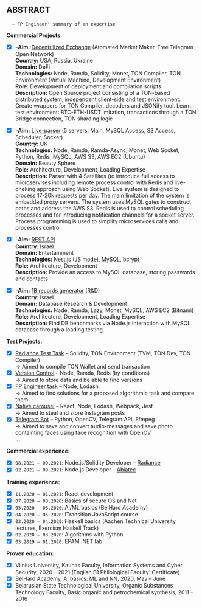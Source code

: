 ## ABSTRACT

      – FP Engineer' summary of an expertise

**Commercial Projects:**

- [x] -**Aim:** [Decentrilized Exchange](https://github.com/lenchevskii/dex-clean) (Atomated Market Maker, Free Telegram Open Network)<br />
      **Country:** USA, Russia, Ukraine<br />
      **Domain:** DeFi<br />
      **Technologies:** Node, Ramda, Solidity, Monet, TON Compiler, TON Environment (Virtual Machine, Development Environment)<br />
      **Role:** Development of deployment and compilation scripts<br />
      **Description:** Open Source project consisting of a TON-based distributed system, independent client-side and test environment. Create wrappers for TON Compiler, decoders and JSONify tool. Learn test environment: BTC-ETH-USDT imitation, transactions through a TON Bridge connection, TON sharding logic

- [x] -**Aim:** [Live-parser](https://github.com/lenchevskii/massive-parser) (5 servers: Main, MySQL Access, S3 Access, Scheduler, Socket)<br />
      **Country:** UK<br />
      **Technologies:** Node, Ramda, Ramda-Async, Monet, Web Socket, Python, Redis, MySQL, AWS S3, AWS EC2 (Ubuntu)<br />
      **Domain:** Beauty Sphere<br />
      **Role:** Architecture, Development, Loading Expertise<br />
      **Description:** Parser with 4 Satellites (to introduce full access to microservises including remote process control with Redis and live-cheking approach using Web Socket). Live system is designed to process 17-20k requests per day. The main limitation of the system is embedded proxy servers. The system uses MySQL gates to construct paths and address the AWS S3. Redis is used to control scheduling processes and for introducing notification channels for a socket server. Process programming is used to simplify microservices calls and processes control

- [x] -**Aim:** [REST API](https://github.com/lenchevskii/yumi-api)<br />
      **Country:** Israel<br />
      **Domain:** Entertainment<br />
      **Technologies:** Nest.js (JS mode), MySQL, bcrypt<br />
      **Role:** Architecture, Development<br />
      **Description:** Provide an access to MySQL database, storing passwords and contacts

- [x] -**Aim:** [1B records generator](https://github.com/lenchevskii/generator) (R&D)<br /> 
      **Country:** Israel<br />
      **Domain:** Database Research & Development<br />
      **Technologies:** Node, Ramda, Lazy, Monet, MySQL, AWS EC2 (Bitnami)<br />
      **Role:** Architecture, Development, Loading Expertise<br />
      **Description:** Find DB benchmarks via Node.js interaction with MySQL database through a loading testing

**Test Projects:**

- [x]   [Radiance Test Task](https://github.com/lenchevskii/radiance-test-task) – Solidity, TON Environment (TVM, TON Dev, TON Compiler)<br />
           → Aimed to compile TON Wallet and send transaction
- [x]   [Version Control](https://github.com/lenchevskii/knoow-data-storage-api-excercise) – Node, Ramda, Redis (by conditions)<br />
           → Aimed to store data and be able to find versions
- [x]   [FP Engineer task](https://github.com/lenchevskii/solve-the-word) – Node, Lodash<br />
           → Aimed to find solutions for a proposed algorithmic task and compare them
- [x]   [Native carousel](https://github.com/lenchevskii/visualworm) – React, Node, Lodash, Webpack, Jest<br />
           → Aimed to steal and store Instagram posts
- [x]   [Telegram Bot](https://github.com/lenchevskii/audio_dot_bot) – Python, OpenCV, Telegram API, Ffmpeg<br />
           → Aimed to save and convert audio-messages and save photo containting faces using face recognition with OpenCV<br />
  ...

**Commercial experience:**
 
 - [x] ```08.2021 – 09.2021```: Node.js/Solidity Developer – [Radiance](https://radianceteam.com/)
 - [x] ```02.2021 – 09.2021```: Node.js Developer – [Abiatec](http://abiatec.com/)

**Training experience:**

 - [x] ```11.2020 – 01.2021```: React development
 - [x] ```07.2020 – 08.2020```: Basics of secure OS and Net
 - [x] ```05.2020 – 06.2020```: AI/ML basics (BelHard Academy)
 - [x] ```04.2020 – 05.2020```: ITransition JavaScript course
 - [x] ```03.2020 – 04.2020```: Haskell basics (Aachen Technical University lectures, Exercism Haskell Track)
 - [x] ```02.2020 – 03.2020```: Algorithms with Python
 - [x] ```03.2019 – 01.2020```: EPAM .NET lab

 **Proven education:**

 - [x] Vilnius University, Kaunas Faculty, Information Systems and Cyber Security, 2020 – 2021 (English B1 Philological Faculty’ Certificate)
 - [x] BelHard Academy, AI basics: ML and NN, 2020, May – June
 - [x] Belarusian State Technological University, Organic Substances Technology Faculty, Basic organic and petrochemical synthesis, 2011 – 2016
